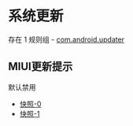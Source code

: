 # 系统更新

存在 1 规则组 - [com.android.updater](/src/apps/com.android.updater.ts)

## MIUI更新提示

默认禁用

- [快照-0](https://i.gkd.li/import/12715712)
- [快照-1](https://i.gkd.li/import/12749906)
